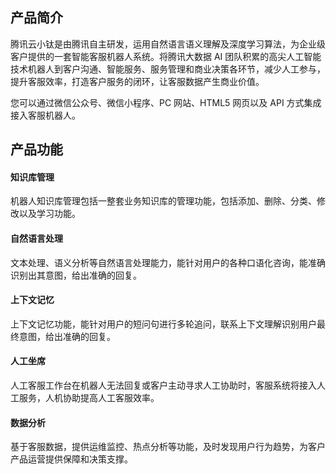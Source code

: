 ## 产品简介

腾讯云小钛是由腾讯自主研发，运用自然语言语义理解及深度学习算法，为企业级客户提供的一套智能客服机器人系统。将腾讯大数据 AI 团队积累的高尖人工智能技术机器人到客户沟通、智能服务、服务管理和商业决策各环节，减少人工参与，提升客服效率，打造客户服务的闭环，让客服数据产生商业价值。

您可以通过微信公众号、微信小程序、PC 网站、HTML5 网页以及 API 方式集成接入客服机器人。

## 产品功能

#### 知识库管理

机器人知识库管理包括一整套业务知识库的管理功能，包括添加、删除、分类、修改以及学习功能。

#### 自然语言处理

文本处理、语义分析等自然语言处理能力，能针对用户的各种口语化咨询，能准确识别出其意图，给出准确的回复。

#### 上下文记忆

上下文记忆功能，能针对用户的短问句进行多轮追问，联系上下文理解识别用户最终意图，给出准确的回复。

#### 人工坐席

人工客服工作台在机器人无法回复或客户主动寻求人工协助时，客服系统将接入人工服务，人机协助提高人工客服效率。

#### 数据分析

基于客服数据，提供运维监控、热点分析等功能，及时发现用户行为趋势，为客户产品运营提供保障和决策支撑。
